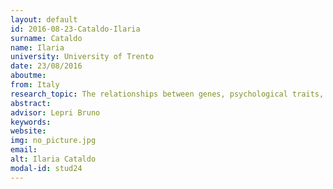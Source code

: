 ```yaml
---
layout: default 
id: 2016-08-23-Cataldo-Ilaria
surname: Cataldo
name: Ilaria
university: University of Trento
date: 23/08/2016
aboutme: 
from: Italy
research_topic: The relationships between genes, psychological traits, and behaviors
abstract: 
advisor: Lepri Bruno
keywords: 
website: 
img: no_picture.jpg
email: 
alt: Ilaria Cataldo
modal-id: stud24
---
```

